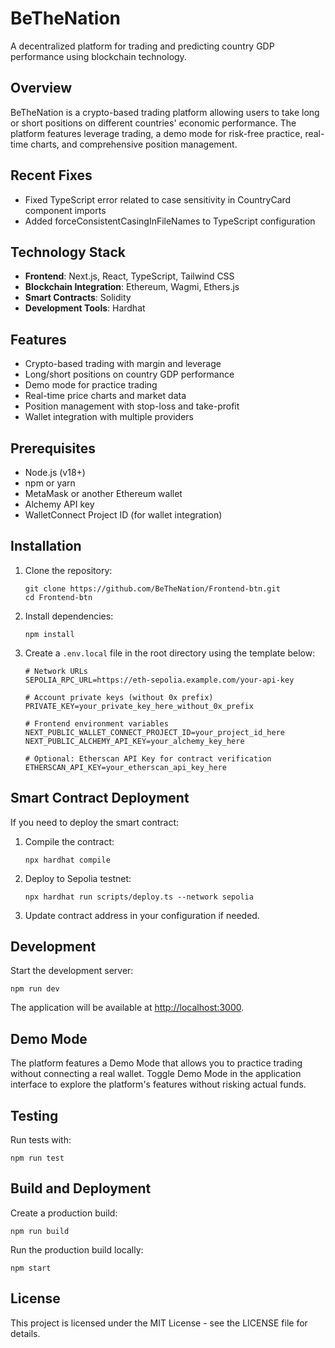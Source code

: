 # BeTheNation

A decentralized platform for trading and predicting country GDP performance using blockchain technology.

## Overview

BeTheNation is a crypto-based trading platform allowing users to take long or short positions on different countries' economic performance. The platform features leverage trading, a demo mode for risk-free practice, real-time charts, and comprehensive position management.

## Recent Fixes

- Fixed TypeScript error related to case sensitivity in CountryCard component imports
- Added forceConsistentCasingInFileNames to TypeScript configuration

## Technology Stack

- **Frontend**: Next.js, React, TypeScript, Tailwind CSS
- **Blockchain Integration**: Ethereum, Wagmi, Ethers.js
- **Smart Contracts**: Solidity
- **Development Tools**: Hardhat

## Features

- Crypto-based trading with margin and leverage
- Long/short positions on country GDP performance
- Demo mode for practice trading
- Real-time price charts and market data
- Position management with stop-loss and take-profit
- Wallet integration with multiple providers

## Prerequisites

- Node.js (v18+)
- npm or yarn
- MetaMask or another Ethereum wallet
- Alchemy API key
- WalletConnect Project ID (for wallet integration)

## Installation

1. Clone the repository:

   ```
   git clone https://github.com/BeTheNation/Frontend-btn.git
   cd Frontend-btn
   ```

2. Install dependencies:

   ```
   npm install
   ```

3. Create a `.env.local` file in the root directory using the template below:

   ```
   # Network URLs
   SEPOLIA_RPC_URL=https://eth-sepolia.example.com/your-api-key

   # Account private keys (without 0x prefix)
   PRIVATE_KEY=your_private_key_here_without_0x_prefix

   # Frontend environment variables
   NEXT_PUBLIC_WALLET_CONNECT_PROJECT_ID=your_project_id_here
   NEXT_PUBLIC_ALCHEMY_API_KEY=your_alchemy_key_here

   # Optional: Etherscan API Key for contract verification
   ETHERSCAN_API_KEY=your_etherscan_api_key_here
   ```

## Smart Contract Deployment

If you need to deploy the smart contract:

1. Compile the contract:

   ```
   npx hardhat compile
   ```

2. Deploy to Sepolia testnet:

   ```
   npx hardhat run scripts/deploy.ts --network sepolia
   ```

3. Update contract address in your configuration if needed.

## Development

Start the development server:

```
npm run dev
```

The application will be available at [http://localhost:3000](http://localhost:3000).

## Demo Mode

The platform features a Demo Mode that allows you to practice trading without connecting a real wallet. Toggle Demo Mode in the application interface to explore the platform's features without risking actual funds.

## Testing

Run tests with:

```
npm run test
```

## Build and Deployment

Create a production build:

```
npm run build
```

Run the production build locally:

```
npm start
```

## License

This project is licensed under the MIT License - see the LICENSE file for details.
